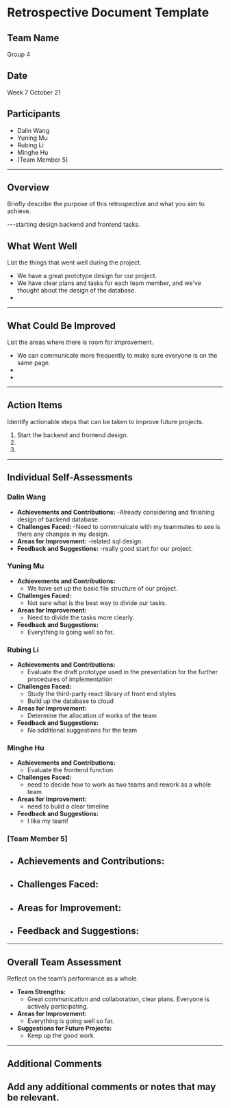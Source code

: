 # Retrospective Document Template

## Team Name
Group 4

## Date
Week 7 October 21

## Participants
- Dalin Wang
- Yuning Mu
- Rubing Li
- Minghe Hu
- [Team Member 5]

---

## Overview
Briefly describe the purpose of this retrospective and what you aim to achieve.

---starting design backend and frontend tasks.

## What Went Well
List the things that went well during the project.
- We have a great prototype design for our project.
- We have clear plans and tasks for each team member, and we've thought about the design of the database.
-

---

## What Could Be Improved
List the areas where there is room for improvement.
- We can communicate more frequently to make sure everyone is on the same page.
-
-

---

## Action Items
Identify actionable steps that can be taken to improve future projects.
1. Start the backend and frontend design.
2.
3.

---

## Individual Self-Assessments
### Dalin Wang
- **Achievements and Contributions:**
  -Already considering and finishing design of backend database.
- **Challenges Faced:**
  -Need to commnuicate with my teammates to see is there any changes in my design.
- **Areas for Improvement:**
  -related sql design.
- **Feedback and Suggestions:**
  -really good start for our project.

### Yuning Mu
- **Achievements and Contributions:**
  - We have set up the basic file structure of our project.
- **Challenges Faced:**
  - Not sure what is the best way to divide our tasks.
- **Areas for Improvement:**
  - Need to divide the tasks more clearly.
- **Feedback and Suggestions:**
  - Everything is going well so far.

### Rubing Li
- **Achievements and Contributions:**
  - Evaluate the draft prototype used in the presentation for the further procedures of implementation
- **Challenges Faced:**
  - Study the third-party react library of front end styles
  - Build up the database to cloud
- **Areas for Improvement:**
  - Determine the allocation of works of the team
- **Feedback and Suggestions:**
  - No additional suggestions for the team

### Minghe Hu
- **Achievements and Contributions:**
  - Evaluate the frontend function
- **Challenges Faced:**
  - need to decide how to work as two teams and rework as a whole team
- **Areas for Improvement:**
  - need to build a clear timeline
- **Feedback and Suggestions:**
  - I like my team!

### [Team Member 5]
- **Achievements and Contributions:**
  -
- **Challenges Faced:**
  -
- **Areas for Improvement:**
  -
- **Feedback and Suggestions:**
  -

---

## Overall Team Assessment
Reflect on the team’s performance as a whole.
- **Team Strengths:**
  - Great communication and collaboration, clear plans. Everyone is actively participating.
- **Areas for Improvement:**
  - Everything is going well so far.
- **Suggestions for Future Projects:**
  - Keep up the good work.

---

## Additional Comments
Add any additional comments or notes that may be relevant.
-
